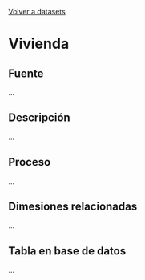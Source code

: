 [Volver a datasets](../datasets.md)

# Vivienda

## Fuente
...

## Descripción
...

## Proceso
...

## Dimesiones relacionadas
...

## Tabla en base de datos
...


